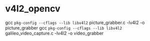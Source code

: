 # v4l2_opencv
gcc `pkg-config --cflags --lib libv4l2` picture_grabber.c -lv4l2 -o picture_grabber
gcc `pkg-config --cflags --lib libv4l2` galileo_video_capture.c -lv4l2 -o video_grabber
